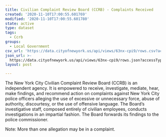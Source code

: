 ```yaml
---
title: Civilian Complaint Review Board (CCRB) - Complaints Received
created: '2020-11-10T17:00:55.601769'
modified: '2020-11-10T17:00:55.601780'
state: active
type: dataset
tags:
  - Ccrb
groups:
  - Local Government
csv_url: 'https://data.cityofnewyork.us/api/views/63nx-cpi9/rows.csv?accessType=DOWNLOAD'
json_url: >-
  https://data.cityofnewyork.us/api/views/63nx-cpi9/rows.json?accessType=DOWNLOAD
layout: post

---
```

The New York City Civilian Complaint Review Board (CCRB) is an independent agency. It is empowered to receive, investigate, mediate, hear, make findings, and recommend action on complaints against New York City police officers alleging the use of excessive or unnecessary force, abuse of authority, discourtesy, or the use of offensive language. The Board’s investigative staff, composed entirely of civilian employees, conducts investigations in an impartial fashion. The Board forwards its findings to the police commissioner.

Note: More than one allegation may be in a complaint.
